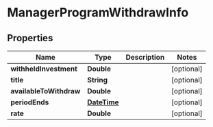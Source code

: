 
# ManagerProgramWithdrawInfo

## Properties
Name | Type | Description | Notes
------------ | ------------- | ------------- | -------------
**withheldInvestment** | **Double** |  |  [optional]
**title** | **String** |  |  [optional]
**availableToWithdraw** | **Double** |  |  [optional]
**periodEnds** | [**DateTime**](DateTime.md) |  |  [optional]
**rate** | **Double** |  |  [optional]



